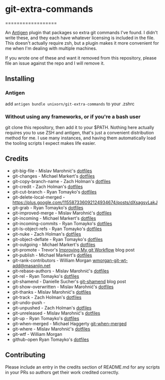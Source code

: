 # git-extra-commands
==================

An [Antigen](https://github.com/zsh-users/antigen) plugin that packages so extra git commands I've found. I didn't write these, and they each have whatever licensing is included in the file. This doesn't actually require zsh, but a plugin makes it more convenient for me when I'm dealing with multiple machines.

If you wrote one of these and want it removed from this repository, please file an issue against the repo and I will remove it.

## Installing

### Antigen

add `antigen bundle unixorn/git-extra-commands` to your .zshrc

### Without using any frameworks, or if you're a bash user

git clone this repository, then add it to your $PATH. Nothing here actually requires you to use ZSH and antigen, that's just a convenient distribution method for me. I use many instances, and having them automatically load the tooling scripts I expect makes life easier.

## Credits

* git-big-file - Mislav Marohnić's [dotfiles](https://github.com/mislav/dotfiles)
* git-changes - Michael Markert's [dotfiles](https://github.com/cofi/dotfiles)
* git-copy-branch-name - Zach Holman's [dotfiles](https://github.com/holman/dotfiles)
* git-credit - Zach Holman's [dotfiles](https://github.com/holman/dotfiles)
* git-cut-branch - Ryan Tomayko's [dotfiles](https://github.com/rtomayko/dotfiles)
* git-delete-local-merged - https://plus.google.com/115587336092124934674/posts/dXsagsvLakJ
* git-grab - Ryan Tomayko's [dotfiles](https://github.com/rtomayko/dotfiles)
* git-improved-merge - Mislav Marohnić's [dotfiles](https://github.com/mislav/dotfiles)
* git-incoming - Michael Markert's [dotfiles](https://github.com/cofi/dotfiles)
* git-incoming-commits - Ryan Tomayko's [dotfiles](https://github.com/rtomayko/dotfiles)
* git-ls-object-refs - Ryan Tomayko's [dotfiles](https://github.com/rtomayko/dotfiles)
* git-nuke - Zach Holman's [dotfiles](https://github.com/holman/dotfiles)
* git-object-deflate - Ryan Tomayko's [dotfiles](https://github.com/rtomayko/dotfiles)
* git-outgoing - Michael Markert's [dotfiles](https://github.com/cofi/dotfiles)
* git-promote - Trevor's [Improving My git Workflow](http://hoth.entp.com/2008/11/10/improving-my-git-workflow) blog post
* git-publish - Michael Markert's [dotfiles](https://github.com/cofi/dotfiles)
* git-rank-contributors - William Morgan <wmorgan-git-wt-add@masanjin.net>
* git-rebase-authors - Mislav Marohnić's [dotfiles](https://github.com/mislav/dotfiles)
* git-rel - Ryan Tomayko's [dotfiles](http://github.com/rtomayko/dotfiles)
* git-shamend - Danielle Sucher's [git-shamend](http://www.daniellesucher.com/2014/05/08/git-shamend/) blog post
* git-show-overwritten - Mislav Marohnić's [dotfiles](https://github.com/mislav/dotfiles)
* git-thanks - Mislav Marohnić's [dotfiles](https://github.com/mislav/dotfiles)
* git-track - Zach Holman's [dotfiles](https://github.com/holman/dotfiles)
* git-undo-push - 
* git-unpushed - Zach Holman's [dotfiles](https://github.com/holman/dotfiles)
* git-unreleased - Mislav Marohnić's [dotfiles](https://github.com/mislav/dotfiles)
* git-up - Ryan Tomayko's [dotfiles](http://github.com/rtomayko/dotfiles)
* git-when-merged - Michael Haggerty [git-when-merged](https://github.com/mhagger/git-when-merged)
* git-where - Mislav Marohnić's [dotfiles](https://github.com/mislav/dotfiles)
* git-wtf - William Morgan <wmorgan at the masanjin dot nets>
* github-open Ryan Tomayko's [dotfiles](http://github.com/rtomayko/dotfiles)

## Contributing

Please include an entry in the credits section of README.md for any scripts in your PRs so authors get their work credited correctly.
